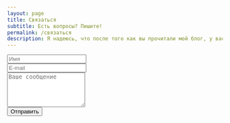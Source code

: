 ```yaml
---
layout: page
title: Связаться
subtitle: Есть вопросы? Пишите!
permalink: /связаться
description: Я надеюсь, что после того как вы прочитали мой блог, у вас остались вопрос на который я мог бы ответить лично. Если это так, то связаться со мной вы сможете тут.
---
```

<form class="container-fluid" id="contact-form" action="mailto:main@snorkusdomus.ru" method="POST" enctype="multipart/form-data" name="ContactForm">
    <div class="row">
        <div class="col-sm-6 form-group">
            <input title="namefield" class="form-control" id="name" name="name" placeholder="Имя" type="text" required>
        </div>
        <div class="col-sm-6 form-group">
            <input title="emailfield" class="form-control" id="email" name="email" placeholder="E-mail" type="email" required>
        </div>
    </div>
    <div class="row">
        <div class="col-sm-12 form-group"><textarea class="form-control" title="commentfield" id="comments" name="message" placeholder="Ваше сообщение" rows="5"></textarea><br></div>
    </div>
    <div class="row">
        <div class="col-sm-12 form-group">
            <button class="btn btn-coll center-block" title="submit-button" type="submit" id="postForm">Отправить</button>
        </div>
    </div>
</form>

<script type="text/javascript">
    var frmvalidator = new Validator(“ContactForm”); 
    frmvalidator.addValidation(“name”,”req”,”Пожалуйста, укажите ваше имя”);
    frmvalidator.addValidation(“email”,”req”,”Пожалуйста, укажите свой адрес электронной почты”); 
    frmvalidator.addValidation(“message”,”req”,”Пожалуйста, напишите ваше сообщение”); 
    frmvalidator.addValidation(“email”,”email”, “Пожалуйста, введите действительный адрес электронной почты”); 
</script>
